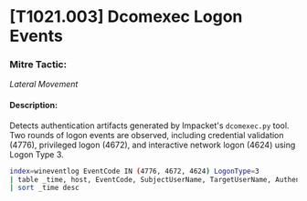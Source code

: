 # [T1021.003] Dcomexec Logon Events

### Mitre Tactic:  
*Lateral Movement*

#### Description:  
Detects authentication artifacts generated by Impacket's `dcomexec.py` tool. Two rounds of logon events are observed, including credential validation (4776), privileged logon (4672), and interactive network logon (4624) using Logon Type 3.

```bash
index=wineventlog EventCode IN (4776, 4672, 4624) LogonType=3
| table _time, host, EventCode, SubjectUserName, TargetUserName, AuthenticationPackageName, LogonType, ComputerName
| sort _time desc
```
